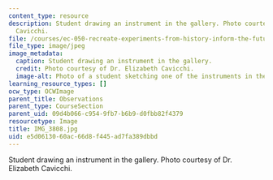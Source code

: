 ```yaml
---
content_type: resource
description: Student drawing an instrument in the gallery. Photo courtesy of Dr. Elizabeth
  Cavicchi.
file: /courses/ec-050-recreate-experiments-from-history-inform-the-future-from-the-past-galileo-january-iap-2010/e5d0613060ac66d8f445ad7fa389dbbd_IMG_3808.jpg
file_type: image/jpeg
image_metadata:
  caption: Student drawing an instrument in the gallery.
  credit: Photo courtesy of Dr. Elizabeth Cavicchi.
  image-alt: Photo of a student sketching one of the instruments in the display.
learning_resource_types: []
ocw_type: OCWImage
parent_title: Observations
parent_type: CourseSection
parent_uid: 09d4b066-c954-9fb7-b6b9-d0fbb82f4379
resourcetype: Image
title: IMG_3808.jpg
uid: e5d06130-60ac-66d8-f445-ad7fa389dbbd
---
```

Student drawing an instrument in the gallery. Photo courtesy of Dr. Elizabeth Cavicchi.